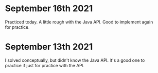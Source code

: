 # September 16th 2021
Practiced today. A little rough with the Java API. Good to implement again for practice.

# September 13th 2021
I solved conceptually, but didn't know the Java API. It's a good one to practice if just for practice with the API.